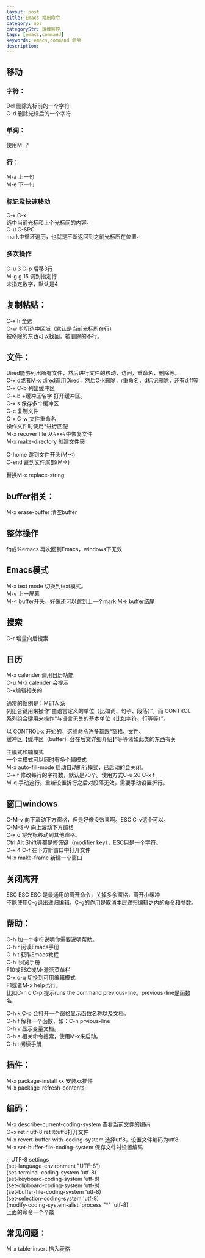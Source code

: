 ```yaml
---
layout: post
title: Emacs 常用命令
category: ops
categoryStr: 运维监控
tags: [emacs,command]
keywords: emacs,command 命令
description:
---
```



## 移动<a id="sec-1-1" name="sec-1-1"></a>

### 字符：<a id="sec-1-1-1" name="sec-1-1-1"></a>

Del 删除光标前的一个字符  
C-d 删除光标后的一个字符  

### 单词：<a id="sec-1-1-2" name="sec-1-1-2"></a>

使用M-？ 

### 行：<a id="sec-1-1-3" name="sec-1-1-3"></a>

M-a 上一句  
M-e 下一句  

### 标记及快速移动<a id="sec-1-1-4" name="sec-1-1-4"></a>

C-x C-x  
选中当前光标和上个光标间的内容。  
C-u C-SPC  
mark中循环遍历，也就是不断返回到之前光标所在位置。  

### 多次操作<a id="sec-1-1-5" name="sec-1-1-5"></a>

C-u 3 C-p 后移3行  
M-g g 15 调到指定行  
未指定数字，默认是4  

## 复制粘贴：<a id="sec-1-2" name="sec-1-2"></a>

C-x h 全选  
C-w 剪切选中区域（默认是当前光标所在行）  
被移除的东西可以找回，被删除的不行。  

## 文件：<a id="sec-1-3" name="sec-1-3"></a>

Dired能够列出所有文件，然后进行文件的移动，访问，重命名，删除等。  
C-x d或者M-x dired调用Dired，然后C-k删除，r重命名，d标记删除，还有diff等  
C-x C-b 列出缓冲区  
C-x b +缓冲区名字 打开缓冲区。  
C-x s 保存多个缓冲区  
C-c 复制文件  
C-x C-w 文件重命名  
操作文件时使用\*进行匹配  
M-x recover file 从#xx#中恢复文件  
M-x make-directory 创建文件夹

C-home 跳到文件开头(M-<)  
C-end 跳到文件尾部(M->)  

替换M-x replace-string

## buffer相关：<a id="sec-1-4" name="sec-1-4"></a>

M-x erase-buffer 清空buffer  

## 整体操作<a id="sec-1-5" name="sec-1-5"></a>

fg或%emacs 再次回到Emacs，windows下无效  

## Emacs模式<a id="sec-1-6" name="sec-1-6"></a>

M-x text mode 切换到text模式。  
M-v 上一屏幕  
M-< buffer开头，好像还可以跳到上一个mark 
M-> buffer结尾  

## 搜索<a id="sec-1-7" name="sec-1-7"></a>

C-r 增量向后搜索  

## 日历<a id="sec-1-8" name="sec-1-8"></a>

M-x calender 调用日历功能  
C-u M-x calender 会提示  
C-x编辑相关的  

通常的惯例是：META 系  
列组合键用来操作“由语言定义的单位（比如词、句子、段落）”，而 CONTROL  
系列组合键用来操作“与语言无关的基本单位（比如字符、行等等）”。  

以 CONTROL-x 开始的，这些命令许多都跟“窗格、文件、  
缓冲区【缓冲区（buffer）会在后文详细介绍】”等等诸如此类的东西有关  

主模式和辅模式  
一个主模式可以同时有多个辅模式。  
M-x auto-fill-mode 启动自动折行模式，已启动的会关闭。  
C-x f 修改每行的字符数，默认是70个。使用方式C-u 20 C-x f  
M-q 手动这行。重新设置折行之后对段落无效，需要手动设置折行。  

## 窗口windows<a id="sec-1-9" name="sec-1-9"></a>

C-M-v 向下滚动下方窗格，但是好像没效果啊。ESC C-v这个可以。  
C-M-S-V 向上滚动下方窗格  
C-x o 将光标移动到其他窗格。  
Ctrl Alt Shift等都是修饰键（modifier key），ESC只是一个字符。  
C-x 4 C-f 在下方新窗口中打开文件  
M-x make-frame 新建一个窗口  

## 关闭离开<a id="sec-1-10" name="sec-1-10"></a>

ESC ESC ESC 是最通用的离开命令，关掉多余窗格，离开小缓冲  
不能使用C-g退出递归编辑，C-g的作用是取消本层递归编辑之内的命令和参数。  

## 帮助：<a id="sec-1-11" name="sec-1-11"></a>

C-h 加一个字符说明你需要说明帮助。  
C-h r 阅读Emacs手册  
C-h t 获取Emacs教程  
C-h i浏览手册  
F10或ESC或M-激活菜单栏  
C-x c-q 切换到可用编辑模式  
F1或者M-x help也行。  
比如C-h c C-p 提示runs the command previous-line。previous-line是函数名，  

C-h k C-p 会打开一个窗格显示函数名称以及文档。  
C-h f 解释一个函数，如：C-h prvious-line  
C-h v 显示变量文档。  
C-h a 相关命令搜索，使用M-x来启动。  
C-h i 阅读手册  

## 插件：<a id="sec-1-12" name="sec-1-12"></a>

M-x package-install xx 安装xx插件  
M-x package-refresh-contents  

## 编码：<a id="sec-1-13" name="sec-1-13"></a>

M-x describe-current-coding-system 查看当前文件的编码  
C+x ret r utf-8 ret 以utf8打开文件  
M-x revert-buffer-with-coding-system 选择utf8，设置文件编码为utf8  
M-x set-buffer-file-coding-system 保存文件时设置编码  
 
;; UTF-8 settings   
(set-language-environment "UTF-8")   
(set-terminal-coding-system 'utf-8)  
(set-keyboard-coding-system 'utf-8)  
(set-clipboard-coding-system 'utf-8)  
(set-buffer-file-coding-system 'utf-8)  
(set-selection-coding-system 'utf-8)  
(modify-coding-system-alist 'process "\*" 'utf-8)  
上面的命令一个个敲  

## 常见问题：<a id="sec-1-14" name="sec-1-14"></a>

M-x table-insert 插入表格  
